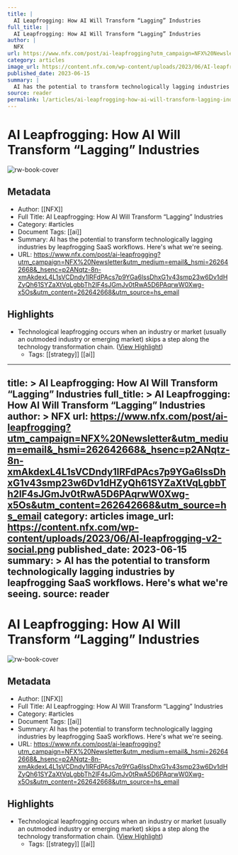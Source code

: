 ```yaml
---
title: |
  AI Leapfrogging: How AI Will Transform “Lagging” Industries
full_title: |
  AI Leapfrogging: How AI Will Transform “Lagging” Industries
author: |
  NFX
url: https://www.nfx.com/post/ai-leapfrogging?utm_campaign=NFX%20Newsletter&utm_medium=email&_hsmi=262642668&_hsenc=p2ANqtz-8n-xmAkdexL4L1sVCDndy1lRFdPAcs7p9YGa6lssDhxG1v43smp23w6Dv1dHZyQh61SYZaXtVqLgbbTh2lF4sJGmJv0tRwA5D6PAqrwW0Xwg-x5Os&utm_content=262642668&utm_source=hs_email
category: articles
image_url: https://content.nfx.com/wp-content/uploads/2023/06/AI-leapfrogging-v2-social.png
published_date: 2023-06-15
summary: |
  AI has the potential to transform technologically lagging industries by leapfrogging SaaS workflows. Here's what we're seeing.
source: reader
permalink: l/articles/ai-leapfrogging-how-ai-will-transform-lagging-industries
---
```

# AI Leapfrogging: How AI Will Transform “Lagging” Industries

![rw-book-cover](https://content.nfx.com/wp-content/uploads/2023/06/AI-leapfrogging-v2-social.png)

## Metadata
- Author: [[NFX]]
- Full Title: AI Leapfrogging: How AI Will Transform “Lagging” Industries
- Category: #articles
- Document Tags: [[ai]] 
- Summary: AI has the potential to transform technologically lagging industries by leapfrogging SaaS workflows. Here's what we're seeing.
- URL: https://www.nfx.com/post/ai-leapfrogging?utm_campaign=NFX%20Newsletter&utm_medium=email&_hsmi=262642668&_hsenc=p2ANqtz-8n-xmAkdexL4L1sVCDndy1lRFdPAcs7p9YGa6lssDhxG1v43smp23w6Dv1dHZyQh61SYZaXtVqLgbbTh2lF4sJGmJv0tRwA5D6PAqrwW0Xwg-x5Os&utm_content=262642668&utm_source=hs_email

## Highlights
- Technological leapfrogging occurs when an industry or market (usually an outmoded industry or emerging market) skips a step along the technology transformation chain. ([View Highlight](https://read.readwise.io/read/01h7ax71n5kervrzy3gszz06g0))
    - Tags: [[strategy]] [[ai]] 


---
title: >
  AI Leapfrogging: How AI Will Transform “Lagging” Industries
full_title: >
  AI Leapfrogging: How AI Will Transform “Lagging” Industries
author: >
  NFX
url: https://www.nfx.com/post/ai-leapfrogging?utm_campaign=NFX%20Newsletter&utm_medium=email&_hsmi=262642668&_hsenc=p2ANqtz-8n-xmAkdexL4L1sVCDndy1lRFdPAcs7p9YGa6lssDhxG1v43smp23w6Dv1dHZyQh61SYZaXtVqLgbbTh2lF4sJGmJv0tRwA5D6PAqrwW0Xwg-x5Os&utm_content=262642668&utm_source=hs_email
category: articles
image_url: https://content.nfx.com/wp-content/uploads/2023/06/AI-leapfrogging-v2-social.png
published_date: 2023-06-15
summary: >
  AI has the potential to transform technologically lagging industries by leapfrogging SaaS workflows. Here's what we're seeing.
source: reader
---
# AI Leapfrogging: How AI Will Transform “Lagging” Industries

![rw-book-cover](https://content.nfx.com/wp-content/uploads/2023/06/AI-leapfrogging-v2-social.png)

## Metadata
- Author: [[NFX]]
- Full Title: AI Leapfrogging: How AI Will Transform “Lagging” Industries
- Category: #articles
- Document Tags: [[ai]] 
- Summary: AI has the potential to transform technologically lagging industries by leapfrogging SaaS workflows. Here's what we're seeing.
- URL: https://www.nfx.com/post/ai-leapfrogging?utm_campaign=NFX%20Newsletter&utm_medium=email&_hsmi=262642668&_hsenc=p2ANqtz-8n-xmAkdexL4L1sVCDndy1lRFdPAcs7p9YGa6lssDhxG1v43smp23w6Dv1dHZyQh61SYZaXtVqLgbbTh2lF4sJGmJv0tRwA5D6PAqrwW0Xwg-x5Os&utm_content=262642668&utm_source=hs_email

## Highlights
- Technological leapfrogging occurs when an industry or market (usually an outmoded industry or emerging market) skips a step along the technology transformation chain. ([View Highlight](https://read.readwise.io/read/01h7ax71n5kervrzy3gszz06g0))
    - Tags: [[strategy]] [[ai]] 


